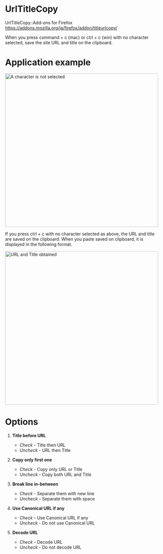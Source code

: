 # UrlTitleCopy
UrlTitleCopy::Add-ons for Firefox
https://addons.mozilla.org/ja/firefox/addon/titleurlcopy/  

When you press command + c (mac) or ctrl + c (win) with no character selected, save the site URL and title on the clipboard.

# Application example

<img src="https://addons.cdn.mozilla.net/user-media/previews/full/192/192565.png?modified=1511440741" alt="A character is not selected" width="500px">

If you press ctrl + c with no character selected as above, the URL and title are saved on the clipboard.
When you paste saved on clipboard, it is displayed in the following format.

<img src="https://addons.cdn.mozilla.net/user-media/previews/full/192/192566.png?modified=1511440741" alt="URL and Title obtained" width="500px">

# Options

1. **Title before URL**
   * _Check_ - Title then URL
   * _Uncheck_ - URL then Title

2. **Copy only first one**
   * _Check_ - Copy only URL or Title
   * _Uncheck_ - Copy both URL and Title

3. **Break line in-between**
   * _Check_ - Separate them with new line
   * _Uncheck_ - Separate them with space

4. **Use Canonical URL if any**
   * _Check_ - Use Canonical URL if any
   * _Uncheck_ - Do not use Canonical URL

5. **Decode URL**
   * _Check_ - Decode URL
   * _Uncheck_ - Do not decode URL
